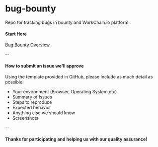 # bug-bounty
Repo for tracking bugs in bounty and WorkChain.io platform.

#### Start Here

[Bug Bounty Overview](https://help.workchain.io/workchain-io-bounty-and-airdrop/bug-bounty-guide/bug-bounty)

--

#### How to submit an issue we'll approve
Using the template provided in GitHub, please Include as much detail as possible:

- Your environment (Browser, Operating System,etc)
- Summary of Issues
- Steps to reproduce
- Expected behavior
- Anything else we should know
- Screenshots

--

#### Thanks for participating and helping us with our quality assurance!
